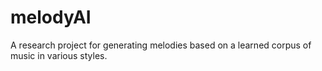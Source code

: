 # melodyAI
A research project for generating melodies based on a learned corpus of music in various styles.


